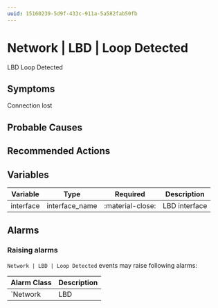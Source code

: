 ```yaml
---
uuid: 15160239-5d9f-433c-911a-5a582fab50fb
---
```

# Network | LBD | Loop Detected

LBD Loop Detected

## Symptoms

Connection lost

## Probable Causes

## Recommended Actions

## Variables

Variable | Type | Required | Description
--- | --- | --- | ---
interface | interface_name | :material-close: | LBD interface

## Alarms

### Raising alarms

`Network | LBD | Loop Detected` events may raise following alarms:

Alarm Class | Description
--- | ---
`Network | LBD | Loop Detected` | dispose
